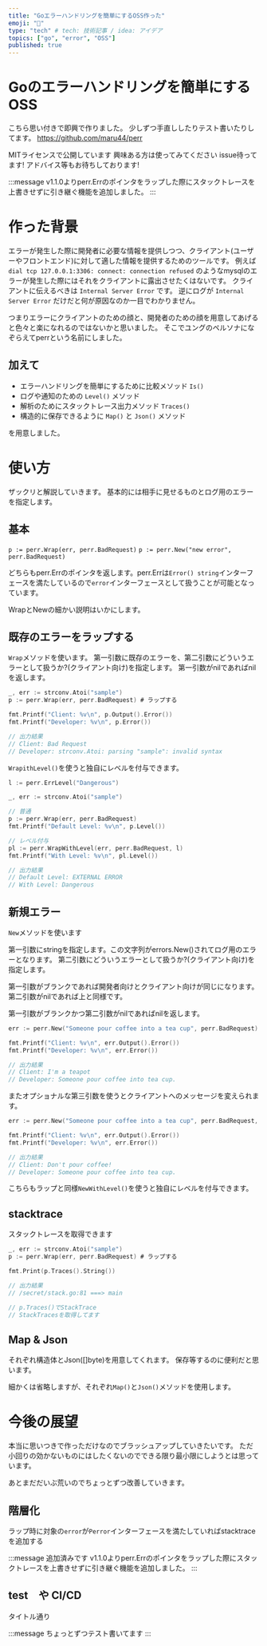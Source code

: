 ```yaml
---
title: "Goエラーハンドリングを簡単にするOSS作った"
emoji: "🦔"
type: "tech" # tech: 技術記事 / idea: アイデア
topics: ["go", "error", "OSS"]
published: true
---
```


# Goのエラーハンドリングを簡単にするOSS

こちら思い付きで即興で作りました。
少しずつ手直ししたりテスト書いたりしてます。
https://github.com/maru44/perr

MITライセンスで公開しています
興味ある方は使ってみてください
issue待ってます!
アドバイス等もお待ちしております!

:::message
v1.1.0よりperr.Errのポインタをラップした際にスタックトレースを上書きせずに引き継ぐ機能を追加しました。
:::

# 作った背景

エラーが発生した際に開発者に必要な情報を提供しつつ、クライアント(ユーザーやフロントエンド)に対して適した情報を提供するためのツールです。
例えば `dial tcp 127.0.0.1:3306: connect: connection refused` のようなmysqlのエラーが発生した際にはそれをクライアントに露出させたくはないです。
クライアントに伝えるべきは `Internal Server Error` です。
逆にログが `Internal Server Error` だけだと何が原因なのか一目でわかりません。

つまりエラーにクライアントのための顔と、開発者のための顔を用意してあげると色々と楽になれるのではないかと思いました。
そこでユングのペルソナになぞらえてperrという名前にしました。

## 加えて

- エラーハンドリングを簡単にするために比較メソッド `Is()`
- ログや通知のための `Level()` メソッド
- 解析のためにスタックトレース出力メソッド `Traces()`
- 構造的に保存できるように `Map()` と `Json()` メソッド

を用意しました。

# 使い方

ザックリと解説していきます。
基本的には相手に見せるものとログ用のエラーを指定します。

## 基本

`p := perr.Wrap(err, perr.BadRequest)`
`p := perr.New("new error", perr.BadRequest)`

どちらもperr.Errのポインタを返します。perr.Errは`Error() string`インターフェースを満たしているので`error`インターフェースとして扱うことが可能となっています。

WrapとNewの細かい説明はいかにします。

## 既存のエラーをラップする

`Wrap`メソッドを使います。
第一引数に既存のエラーを、第二引数にどういうエラーとして扱うか?(クライアント向け)を指定します。
第一引数がnilであればnilを返します。

```go:wrap.go
_, err := strconv.Atoi("sample")
p := perr.Wrap(err, perr.BadRequest) # ラップする

fmt.Printf("Client: %v\n", p.Output().Error())
fmt.Printf("Developer: %v\n", p.Error())

// 出力結果
// Client: Bad Request
// Developer: strconv.Atoi: parsing "sample": invalid syntax
```

`WrapithLevel()`を使うと独自にレベルを付与できます。

```go:withlevel.go
l := perr.ErrLevel("Dangerous")

_, err := strconv.Atoi("sample")

// 普通
p := perr.Wrap(err, perr.BadRequest)
fmt.Printf("Default Level: %v\n", p.Level())

// レベル付与
pl := perr.WrapWithLevel(err, perr.BadRequest, l)
fmt.Printf("With Level: %v\n", pl.Level())

// 出力結果
// Default Level: EXTERNAL ERROR
// With Level: Dangerous
```

## 新規エラー
`New`メソッドを使います

第一引数にstringを指定します。この文字列がerrors.New()されてログ用のエラーとなります。
第二引数にどういうエラーとして扱うか?(クライアント向け)を指定します。

第一引数がブランクであれば開発者向けとクライアント向けが同じになります。
第二引数がnilであれば上と同様です。

第一引数がブランクかつ第二引数がnilであればnilを返します。

```go:new.go
err := perr.New("Someone pour coffee into a tea cup", perr.BadRequest)

fmt.Printf("Client: %v\n", err.Output().Error())
fmt.Printf("Developer: %v\n", err.Error())

// 出力結果
// Client: I'm a teapot
// Developer: Someone pour coffee into tea cup.
```

またオプショナルな第三引数を使うとクライアントへのメッセージを変えられます。
```go:new2.go
err := perr.New("Someone pour coffee into a tea cup", perr.BadRequest, "Don't pour coffee!")

fmt.Printf("Client: %v\n", err.Output().Error())
fmt.Printf("Developer: %v\n", err.Error())

// 出力結果
// Client: Don't pour coffee!
// Developer: Someone pour coffee into tea cup.
```

こちらもラップと同様`NewWithLevel()`を使うと独自にレベルを付与できます。

## stacktrace
スタックトレースを取得できます
```go:stack.go
_, err := strconv.Atoi("sample")
p := perr.Wrap(err, perr.BadRequest) # ラップする

fmt.Print(p.Traces().String())

// 出力結果
// /secret/stack.go:81 ===> main

// p.Traces()でStackTrace
// StackTracesを取得してます
```

## Map & Json

それぞれ構造体とJson([]byte)を用意してくれます。
保存等するのに便利だと思います。

細かくは省略しますが、それぞれ`Map()`と`Json()`メソッドを使用します。

# 今後の展望

本当に思いつきで作っただけなのでブラッシュアップしていきたいです。
ただ小回りの効かないものにはしたくないのでできる限り最小限にしようとは思っています。

あとまだだいぶ荒いのでちょっとずつ改善していきます。

## 階層化
ラップ時に対象の`error`が`Perror`インターフェースを満たしていればstacktraceを追加する

:::message
追加済みです
v1.1.0よりperr.Errのポインタをラップした際にスタックトレースを上書きせずに引き継ぐ機能を追加しました。
:::

## test　や CI/CD
タイトル通り

:::message
ちょっとずつテスト書いてます
:::
